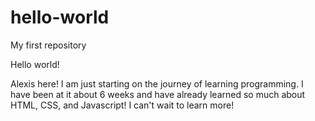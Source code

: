 # hello-world
My first repository

Hello world! 

Alexis here! I am just starting on the journey of learning programming.  I have been at it about 6 weeks and have already learned so much about HTML, CSS, and Javascript!  I can't wait to learn more! 
